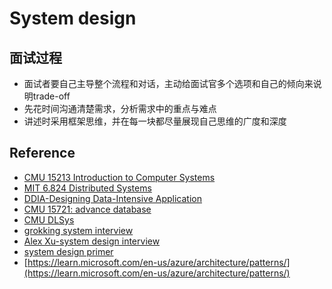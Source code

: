 # System design

## 面试过程

- 面试者要自己主导整个流程和对话，主动给面试官多个选项和自己的倾向来说明trade-off
- 先花时间沟通清楚需求，分析需求中的重点与难点
- 讲述时采用框架思维，并在每一块都尽量展现自己思维的广度和深度

## Reference
- [CMU 15213 Introduction to Computer Systems](https://www.cs.cmu.edu/~213/)
- [MIT 6.824 Distributed Systems](https://pdos.csail.mit.edu/6.824/)
- [DDIA-Designing Data-Intensive Application](https://github.com/Vonng/ddia)
- [CMU 15721: advance database](https://15721.courses.cs.cmu.edu/)
- [CMU DLSys](https://catalyst.cs.cmu.edu/15-884-mlsys-sp21/)
- [grokking system interview](https://www.educative.io/courses/grokking-modern-system-design-interview-for-engineers-managers)
- [Alex Xu-system design interview](https://www.amazon.in/System-Design-Interview-Insiders-Guide-ebook/dp/B08B3FWYBX)
- [system design primer](https://github.com/donnemartin/system-design-primer)
- [https://learn.microsoft.com/en-us/azure/architecture/patterns/](https://learn.microsoft.com/en-us/azure/architecture/patterns/)
